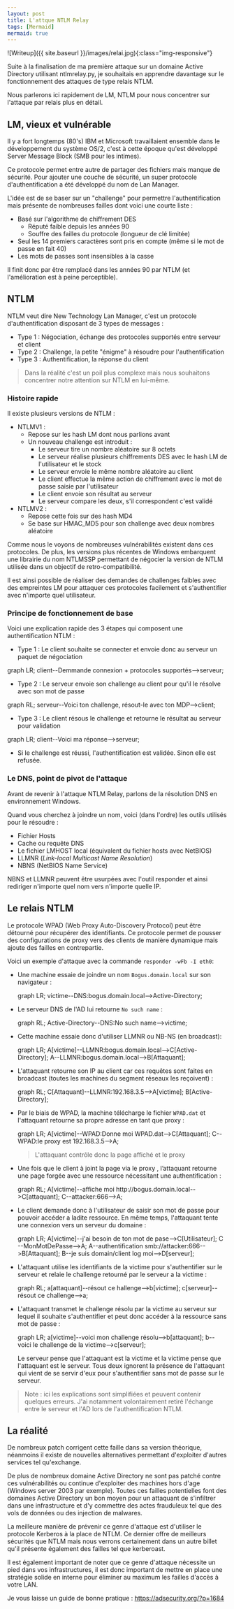 ```yaml
---
layout: post
title: L'attque NTLM Relay
tags: [Mermaid]
mermaid: true
---
```


![Writeup]({{ site.baseurl }}/images/relai.jpg){:class="img-responsive"}

Suite à la finalisation de ma première attaque sur un domaine Active Directory utilisant ntlmrelay.py, je souhaitais en apprendre davantage sur le fonctionnement des attaques de type relais NTLM. 

Nous parlerons ici rapidement de LM, NTLM pour nous concentrer sur l'attaque par relais plus en détail.

## LM, vieux et vulnérable 

Il y a fort longtemps (80's) IBM et Microsoft travaillaient ensemble dans le développement du système OS/2, c'est à cette époque qu'est développé Server Message Block (SMB pour les intimes). 

Ce protocole permet entre autre de partager des fichiers mais manque de sécurité. Pour ajouter une couche de sécurité, un super protocole d'authentification a été développé du nom de Lan Manager. 

L'idée est de se baser sur un "challenge" pour permettre l'authentification mais présente de nombreuses failles dont voici une courte liste : 

- Basé sur l'algorithme de chiffrement DES
  - Réputé faible depuis les années 90
  - Souffre des failles du protocole (longueur de clé limitée)
- Seul les 14 premiers caractères sont pris en compte (même si le mot de passe en fait 40)
- Les mots de passes sont insensibles à la casse 

Il finit donc par être remplacé dans les années 90 par NTLM (et l'amélioration est à peine perceptible). 

## NTLM 

NTLM veut dire New Technology Lan Manager, c'est un protocole d'authentification disposant de 3 types de messages : 

- Type 1 : Négociation, échange des protocoles supportés entre serveur et client
- Type 2 : Challenge, la petite "énigme" à résoudre pour l'authentification
- Type 3 : Authentification, la réponse du client

> Dans la réalité c'est un poil plus complexe mais nous souhaitons concentrer notre attention sur NTLM en lui-même. 

### Histoire rapide

Il existe plusieurs versions de NTLM :

- NTLMV1 :
  - Repose sur les hash LM dont nous parlions avant 
  - Un nouveau challenge est introduit : 
    - Le serveur tire un nombre aléatoire sur 8 octets 
    - Le serveur réalise plusieurs chiffrements DES avec le hash LM de l'utilisateur et le stock
    - Le serveur envoie le même nombre aléatoire au client 
    - Le client effectue la même action de chiffrement avec le mot de passe saisie par l'utilisateur 
    - Le client envoie son résultat au serveur
    - Le serveur compare les deux, s'il correspondent c'est validé 
- NTLMV2 :
  - Repose cette fois sur des hash MD4 
  - Se base sur HMAC_MD5 pour son challenge avec deux nombres aléatoire

Comme nous le voyons de nombreuses vulnérabilités existent dans ces protocoles. De plus, les versions plus récentes de Windows embarquent une librairie du nom NTLMSSP permettant de négocier la version de NTLM utilisée dans un objectif de retro-compatibilité. 

Il est ainsi possible de réaliser des demandes de challenges faibles avec des empreintes LM pour attaquer ces protocoles facilement et s'authentifier avec n'importe quel utilisateur. 

### Principe de fonctionnement de base 

Voici une explication rapide des 3 étapes qui composent une authentification NTLM :

- Type 1 : Le client souhaite se connecter et envoie donc au serveur un paquet de négociation 

<div class="mermaid">
graph LR;
client--Demmande connexion + protocoles supportés-->serveur;
</div>

- Type 2 : Le serveur envoie son challenge au client pour qu'il le résolve avec son mot de passe 

<div class="mermaid">
graph RL;
serveur--Voici ton challenge, résout-le avec ton MDP-->client;
</div>

- Type 3 : Le client résous le challenge et retourne le résultat au serveur pour validation 

<div class="mermaid">
graph LR;
client--Voici ma réponse-->serveur;
</div>

- Si le challenge est réussi, l'authentification est validée. Sinon elle est refusée.



### Le DNS, point de pivot de l'attaque

Avant de revenir à l'attaque NTLM Relay, parlons de la résolution DNS en environnement Windows. 

Quand vous cherchez à joindre un nom, voici (dans l'ordre) les outils utilisés pour le résoudre :

- Fichier Hosts 
- Cache ou requête DNS
- Le fichier LMHOST local (équivalent du fichier hosts avec NetBIOS)
- LLMNR (*Link-local Multicast Name Resolution*) 
- NBNS (NetBIOS Name Service) 

NBNS et LLMNR peuvent être usurpées avec l'outil responder et ainsi rediriger n'importe quel nom vers n'importe quelle IP. 

## Le relais NTLM

Le protocole WPAD (Web Proxy Auto-Discovery Protocol) peut être détourné pour récupérer des identifiants. Ce protocole permet de pousser des configurations de proxy vers des clients de manière dynamique mais ajoute des failles en contrepartie. 

Voici un exemple d'attaque avec la commande `responder -wFb -I eth0`: 

- Une machine essaie de joindre un nom `Bogus.domain.local` sur son navigateur :

  <div class="mermaid">
  graph LR;
  victime--DNS:bogus.domain.local-->Active-Directory;
  </div>
  
- Le serveur DNS de l'AD lui retourne `No such name` :

  <div class="mermaid">
  graph RL;
  Active-Directory--DNS:No such name-->victime;
  </div>


- Cette machine essaie donc d'utiliser LLMNR ou NB-NS (en broadcast):

  <div class="mermaid">
  graph LR;
  A[victime]--LLMNR:bogus.domain.local-->C[Active-Directory];
  A--LLMNR:bogus.domain.local-->B[Attaquant];
  </div>

- L'attaquant retourne son IP au client car ces requêtes sont faites en broadcast (toutes les machines du segment réseaux les reçoivent) :

  <div class="mermaid">
  graph RL;
  C[Attaquant]--LLMNR:192.168.3.5-->A[victime];
  B[Active-Directory];
  </div>

  

- Par le biais de WPAD, la machine télécharge le fichier `WPAD.dat` et l'attaquant retourne sa propre adresse en tant que proxy :

  <div class="mermaid">
  graph LR;
  A[victime]--WPAD:Donne moi WPAD.dat-->C[Attaquant];
  C--WPAD:le proxy est 192.168.3.5-->A;
  </div>

  > L'attaquant contrôle donc la page affiché et le proxy

- Une fois que le client à joint la page via le proxy , l’attaquant retourne une page forgée avec une ressource nécessitant une authentification  :

  <div class="mermaid">
  graph RL;
  A[victime]--affiche moi http://bogus.domain.local-->C[attaquant];
  C--attacker:666-->A;
  </div>

- Le client demande donc à l'utilisateur de saisir son mot de passe pour pouvoir accéder a ladite ressource. En même temps, l'attaquant tente une connexion vers un serveur du domaine :

  <div class="mermaid">
  graph LR;
  A[victime]--j'ai besoin de ton mot de pase-->C[Utilisateur];
  C --MonMotDePasse-->A;
  A--authentification smb://attacker:666-->B[Attaquant];
  B--je suis domain/client log moi-->D[serveur];
  </div>

- L'attaquant utilise les identifiants de la victime pour s'authentifier sur le serveur et relaie le challenge retourné par le serveur a la victime :

  <div class="mermaid">
  graph RL;
  a[attaquant]--résout ce hallenge-->b[victime];
  c[serveur]--résout ce challenge-->a;
  </div>
  
- L'attaquant transmet le challenge résolu par la victime au serveur sur lequel il souhaite s'authentifier et peut donc accéder à la ressource sans mot de passe : 

  <div class="mermaid">
  graph LR;
  a[victime]--voici mon challenge résolu-->b[attaquant];
  b--voici le challenge de la victime-->c[serveur];
  </div>

  Le serveur pense que l'attaquant est la victime et la victime pense que l'attaquant est le serveur. Tous deux ignorent la présence de l'attaquant qui vient de se servir d'eux pour s'authentifier sans mot de passe sur le serveur.  

> Note : ici les explications sont simplifiées et peuvent contenir quelques erreurs. J'ai notamment volontairement retiré l'échange entre le serveur et l'AD lors de l'authentification NTLM.

## La réalité 

De nombreux patch corrigent cette faille dans sa version théorique, néanmoins il existe de nouvelles alternatives permettant d'exploiter d'autres services tel qu'exchange. 

De plus de nombreux domaine Active Directory ne sont pas patché contre ces vulnérabilités ou continue d'exploiter des machines hors d'age (Windows server 2003 par exemple). Toutes ces failles potentielles font des domaines Active Directory un bon moyen pour un attaquant de s'infiltrer dans une infrastructure et d'y commettre des actes frauduleux tel que des vols de données ou des injection de malwares. 

La meilleure manière de prévenir ce genre d'attaque est d'utiliser le protocole Kerberos à la place de NTLM. Ce dernier offre de meilleurs sécurités que NTLM mais nous verrons certainement dans un autre billet qu'il présente également des failles tel que kerberoast. 

Il est également important de noter que ce genre d'attaque nécessite un pied dans vos infrastructures, il est donc important de mettre en place une stratégie solide en interne pour éliminer au maximum les failles d'accès à votre LAN. 

Je vous laisse un guide de bonne pratique : https://adsecurity.org/?p=1684
